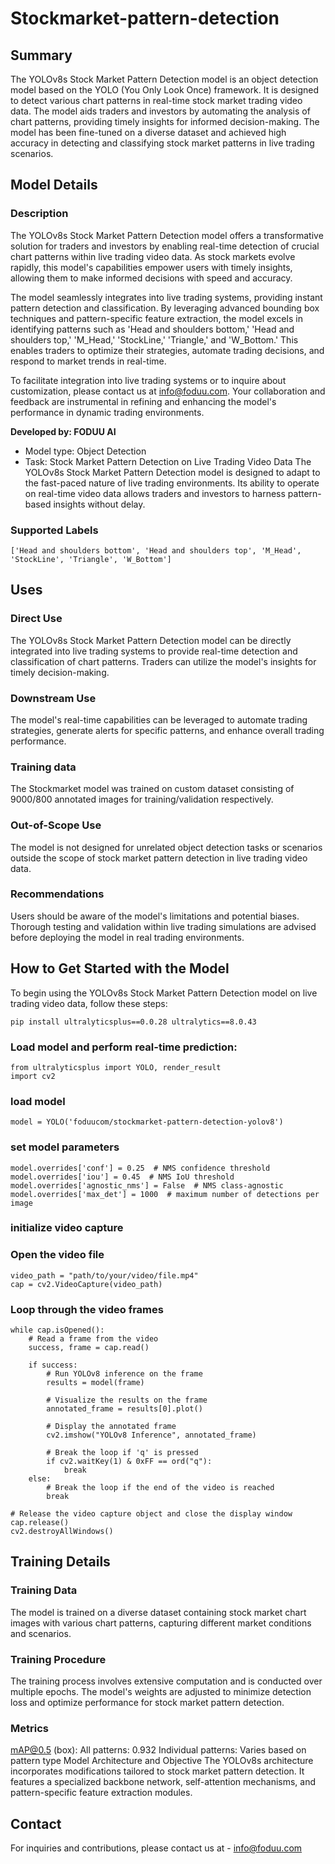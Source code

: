 # Stockmarket-pattern-detection

## Summary
The YOLOv8s Stock Market Pattern Detection model is an object detection model based on the YOLO (You Only Look Once) framework. It is designed to detect various chart patterns in real-time stock market trading video data. The model aids traders and investors by automating the analysis of chart patterns, providing timely insights for informed decision-making. The model has been fine-tuned on a diverse dataset and achieved high accuracy in detecting and classifying stock market patterns in live trading scenarios.

## Model Details
### Description
The YOLOv8s Stock Market Pattern Detection model offers a transformative solution for traders and investors by enabling real-time detection of crucial chart patterns within live trading video data. As stock markets evolve rapidly, this model's capabilities empower users with timely insights, allowing them to make informed decisions with speed and accuracy.

The model seamlessly integrates into live trading systems, providing instant pattern detection and classification. By leveraging advanced bounding box techniques and pattern-specific feature extraction, the model excels in identifying patterns such as 'Head and shoulders bottom,' 'Head and shoulders top,' 'M_Head,' 'StockLine,' 'Triangle,' and 'W_Bottom.' This enables traders to optimize their strategies, automate trading decisions, and respond to market trends in real-time.

To facilitate integration into live trading systems or to inquire about customization, please contact us at info@foduu.com. Your collaboration and feedback are instrumental in refining and enhancing the model's performance in dynamic trading environments.

**Developed by: FODUU AI**
* Model type: Object Detection
* Task: Stock Market Pattern Detection on Live Trading Video Data
The YOLOv8s Stock Market Pattern Detection model is designed to adapt to the fast-paced nature of live trading environments. Its ability to operate on real-time video data allows traders and investors to harness pattern-based insights without delay.

### Supported Labels
```
['Head and shoulders bottom', 'Head and shoulders top', 'M_Head', 'StockLine', 'Triangle', 'W_Bottom']
```

## Uses
### Direct Use
The YOLOv8s Stock Market Pattern Detection model can be directly integrated into live trading systems to provide real-time detection and classification of chart patterns. Traders can utilize the model's insights for timely decision-making.

### Downstream Use
The model's real-time capabilities can be leveraged to automate trading strategies, generate alerts for specific patterns, and enhance overall trading performance.

### Training data
The Stockmarket model was trained on custom dataset consisting of 9000/800 annotated images for training/validation respectively.

### Out-of-Scope Use
The model is not designed for unrelated object detection tasks or scenarios outside the scope of stock market pattern detection in live trading video data.

### Recommendations
Users should be aware of the model's limitations and potential biases. Thorough testing and validation within live trading simulations are advised before deploying the model in real trading environments.

## How to Get Started with the Model
To begin using the YOLOv8s Stock Market Pattern Detection model on live trading video data, follow these steps:
```
pip install ultralyticsplus==0.0.28 ultralytics==8.0.43
```
### Load model and perform real-time prediction:
```
from ultralyticsplus import YOLO, render_result
import cv2
```
### load model
```
model = YOLO('foduucom/stockmarket-pattern-detection-yolov8')
```
### set model parameters
```
model.overrides['conf'] = 0.25  # NMS confidence threshold
model.overrides['iou'] = 0.45  # NMS IoU threshold
model.overrides['agnostic_nms'] = False  # NMS class-agnostic
model.overrides['max_det'] = 1000  # maximum number of detections per image
``` 
### initialize video capture
### Open the video file
```
video_path = "path/to/your/video/file.mp4"
cap = cv2.VideoCapture(video_path)
```
### Loop through the video frames
```
while cap.isOpened():
    # Read a frame from the video
    success, frame = cap.read()

    if success:
        # Run YOLOv8 inference on the frame
        results = model(frame)

        # Visualize the results on the frame
        annotated_frame = results[0].plot()

        # Display the annotated frame
        cv2.imshow("YOLOv8 Inference", annotated_frame)

        # Break the loop if 'q' is pressed
        if cv2.waitKey(1) & 0xFF == ord("q"):
            break
    else:
        # Break the loop if the end of the video is reached
        break

# Release the video capture object and close the display window
cap.release()
cv2.destroyAllWindows()
```
## Training Details
### Training Data
The model is trained on a diverse dataset containing stock market chart images with various chart patterns, capturing different market conditions and scenarios.

### Training Procedure
The training process involves extensive computation and is conducted over multiple epochs. The model's weights are adjusted to minimize detection loss and optimize performance for stock market pattern detection.

### Metrics
mAP@0.5 (box):
All patterns: 0.932
Individual patterns: Varies based on pattern type
Model Architecture and Objective
The YOLOv8s architecture incorporates modifications tailored to stock market pattern detection. It features a specialized backbone network, self-attention mechanisms, and pattern-specific feature extraction modules.

## Contact 
For inquiries and contributions, please contact us at - [info@foduu.com](mailto:info@foduu.com)
